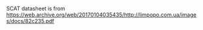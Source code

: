 SCAT datasheet is from https://web.archive.org/web/20170104035435/http://limpopo.com.ua/images/docs/82c235.pdf
